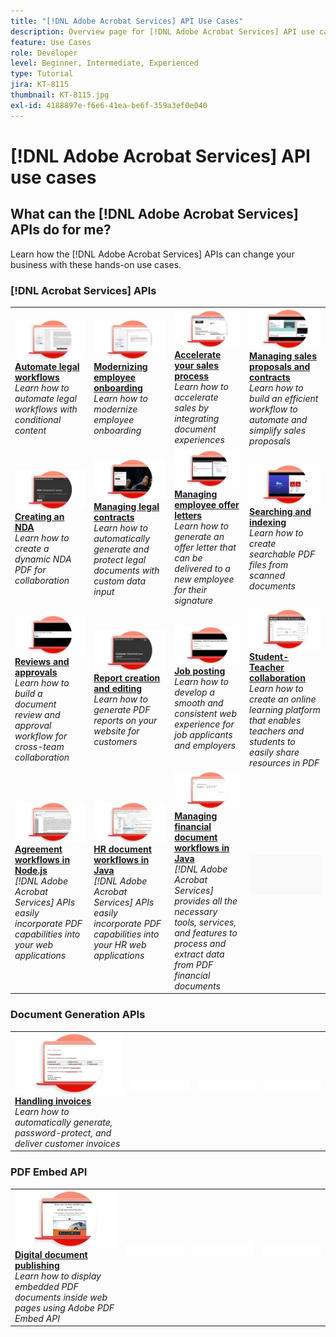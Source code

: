```yaml
---
title: "[!DNL Adobe Acrobat Services] API Use Cases"
description: Overview page for [!DNL Adobe Acrobat Services] API use cases
feature: Use Cases
role: Developer
level: Beginner, Intermediate, Experienced
type: Tutorial
jira: KT-8115
thumbnail: KT-8115.jpg
exl-id: 4188897e-f6e6-41ea-be6f-359a3ef0e040
---
```

# [!DNL Adobe Acrobat Services] API use cases

## What can the [!DNL Adobe Acrobat Services] APIs do for me?

Learn how the [!DNL Adobe Acrobat Services] APIs can change your business with these hands-on use cases.

### [!DNL Acrobat Services] APIs

<table style="table-layout:fixed">
<tr>
  <td>
    <a href="automatelegalworkflows.md">
      <img alt="Automate legal workflows" src="assets/automatelegal_thumb.png" />
    </a>
    <div>
    <a href="automatelegalworkflows.md"><strong>Automate legal workflows</strong></a>
    </div>
    <em>Learn how to automate legal workflows with conditional content</em>
    <br>
  </td>
  <td>
      <a href="employeeonboarding.md">
        <img alt="Modernizing employee onboarding" src="assets/employee_thumb.png" />
      </a>
      <div>
      <a href="employeeonboarding.md"><strong>Modernizing employee onboarding</strong></a>
      </div>
      <em>Learn how to modernize employee onboarding</em>
      <br>
  </td>
  <td>
      <a href="acceleratesales.md">
        <img alt="Accelerate your sales process" src="assets/accsales_thumb.png" />
      </a>
      <div>
      <a href="acceleratesales.md"><strong>Accelerate your sales process</strong></a>
      </div>
      <em>Learn how to accelerate sales by integrating document experiences</em>
      <br>
    </td>
    <td>
      <a href="sales.md">
        <img alt="Managing sales proposals and contracts" src="assets/sales_thumb.png" />
      </a>
      <div>
      <a href="sales.md"><strong>Managing sales proposals and contracts</strong></a>
      </div>
      <em>Learn how to build an efficient workflow to automate and simplify sales proposals</em>
      <br>
    </td>
</tr>
<tr>
  <td>
    <a href="nda.md">
      <img alt="Creating an NDA" src="assets/nda_thumb.png" />
    </a>
    <div>
    <a href="nda.md"><strong>Creating an NDA</strong></a>
    </div>
    <em>Learn how to create a dynamic NDA PDF for collaboration</em>
    <br>
  </td>
  <td>
    <a href="legal.md">
      <img alt="Managing legal contracts" src="assets/legal_thumb.png" />
    </a>
    <div>
    <a href="legal.md"><strong>Managing legal contracts</strong></a>
    </div>
    <em>Learn how to automatically generate and protect legal documents with custom data input</em>
    <br>
  </td>
  <td>
    <a href="offer.md">
      <img alt="Managing employee offer letters" src="assets/offer_thumb.png" />
    </a>
    <div>
    <a href="offer.md"><strong>Managing employee offer letters</strong></a>
    </div>
    <em>Learn how to generate an offer letter that can be delivered to a new employee for their signature</em>
    <br>
  </td>
  <td>
    <a href="searching.md">
      <img alt="Searching and indexing" src="assets/searching_thumb.png" />
    </a>
    <div>
    <a href="searching.md"><strong>Searching and indexing</strong></a>
    </div>
    <em>Learn how to create searchable PDF files from scanned documents</em>
    <br>
  </td>
</tr>
<tr>
  <td>
    <a href="reviews.md">
      <img alt="Reviews and approvals" src="assets/reviews_thumb.png" />
    </a>
    <div>
    <a href="reviews.md"><strong>Reviews and approvals</strong></a>
    </div>
    <em>Learn how to build a document review and approval workflow for cross-team collaboration</em>
    <br>
  </td>
  <td>
    <a href="reportcreation.md">
      <img alt="Report creation and editing" src="assets/report_thumb.png" />
    </a>
    <div>
    <a href="reportcreation.md"><strong>Report creation and editing</strong></a>
    </div>
    <em>Learn how to generate PDF reports on your website for customers</em>
    <br>
  </td>
  <td>
    <a href="jobposting.md">
      <img alt="Job posting" src="assets/job_thumb.png" />
    </a>
    <div>
    <a href="jobposting.md"><strong>Job posting</strong></a>
    </div>
    <em>Learn how to develop a smooth and consistent web experience for job applicants and employers</em>
    <br>
  </td>
  <td>
    <a href="educationcollab.md">
      <img alt="Student-Teacher Collaboration" src="assets/edu_thumb.png" />
    </a>
    <div>
    <a href="educationcollab.md"><strong>Student-Teacher collaboration</strong></a>
    </div>
    <em>Learn how to create an online learning platform that enables teachers and students to easily share resources in PDF</em>
    <br>
  </td>
</tr>
<tr>
  <td>
    <a href="AgreementWorkflowsNodejs.md">
      <img alt="Agreement workflows in Node.js" src="assets/AWNjs_thumb.png" />
    </a>
    <div>
    <a href="AgreementWorkflowsNodejs.md"><strong>Agreement workflows in Node.js</strong></a>
    </div>
    <em>[!DNL Adobe Acrobat Services] APIs easily incorporate PDF capabilities into your web applications</em>
    <br>
  </td>
  <td>
    <a href="HRAgreementWorkflowsJava.md">
      <img alt="HR document workflows in Java" src="assets/HRWJ_thumb.png" />
    </a>
    <div>
    <a href="HRAgreementWorkflowsJava.md"><strong>HR document workflows in Java</strong></a>
    </div>
    <em>[!DNL Adobe Acrobat Services] APIs easily incorporate PDF capabilities into your HR web applications</em>
    <br>
  </td>
  <td>
    <a href="FinanceWorkflowsJava.md">
      <img alt="Managing financial document workflows in Java" src="assets/FAWJ_thumb.png" />
    </a>
    <div>
    <a href="FinanceWorkflowsJava.md"><strong>Managing financial document workflows in Java</strong></a>
    </div>
    <em>[!DNL Adobe Acrobat Services] provides all the necessary tools, services, and features to process and extract data from PDF financial documents</em>
    <br>
  </td>
  <td>
    <img alt="Spacer" src="../assets/GrayBanner_Placeholder.png" />
    <div>
    <br>
  </td>
</tr>
</table>

### Document Generation APIs

<table style="table-layout:fixed">
<tr>
  <td>
    <a href="invoices.md">
      <img alt="Handling invoices" src="assets/invoices_thumb.png" />
    </a>
    <div>
    <a href="invoices.md"><strong>Handling invoices</strong></a>
    </div>
    <em>Learn how to automatically generate, password-protect, and deliver customer invoices</em>
    <br>
  </td>
  <td>
    <img alt="Spacer" src="../assets/WhiteBanner_Placeholder.png" />
    <div>
    <br>
  </td>
  <td>
    <img alt="Spacer" src="../assets/WhiteBanner_Placeholder.png" />
    <div>
    <br>
  </td>
  <td>
    <img alt="Spacer" src="../assets/WhiteBanner_Placeholder.png" />
    <div>
    <br>
  </td>
</tr>
</table>

### PDF Embed API

<table style="table-layout:fixed">
<tr>
   <td>
    <a href="ddppdfembedapi.md">
      <img alt="Digital document publishing" src="assets/ddp_thumb.png" />
    </a>
    <div>
    <a href="ddppdfembedapi.md"><strong>Digital document publishing</strong></a>
    </div>
    <em>Learn how to display embedded PDF documents inside web pages using Adobe PDF Embed API</em>
    <br>
  </td>
  <td>
    <img alt="Spacer" src="../assets/WhiteBanner_Placeholder.png" />
    <div>
    <br>
  </td>
  <td>
    <img alt="Spacer" src="../assets/WhiteBanner_Placeholder.png" />
    <div>
    <br>
  </td>
  <td>
    <img alt="Spacer" src="../assets/WhiteBanner_Placeholder.png" />
    <div>
    <br>
  </td>
</tr>
</table>
